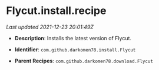 # Flycut.install.recipe

_Last updated 2021-12-23 20:01:49Z_

- **Description**: Installs the latest version of Flycut.

- **Identifier**: `com.github.darkomen78.install.Flycut`

- **Parent Recipes**: `com.github.darkomen78.download.Flycut`
